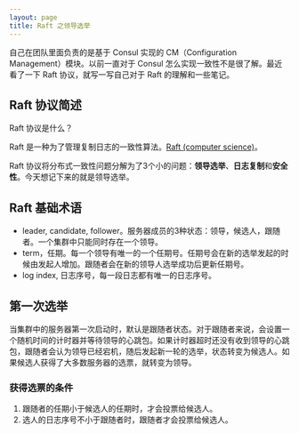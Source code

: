 ```yaml
---
layout: page
title: Raft 之领导选举
---
```



自己在团队里面负责的是基于 Consul 实现的 CM（Configuration Management）模块。以前一直对于 Consul 怎么实现一致性不是很了解。最近看了一下 Raft 协议，就写一写自己对于 Raft 的理解和一些笔记。

## Raft 协议简述

Raft 协议是什么？

Raft 是一种为了管理复制日志的一致性算法。[Raft (computer science)](https://en.wikipedia.org/wiki/Raft_(computer_science))。

Raft 协议将分布式一致性问题分解为了3个小的问题：**领导选举**、**日志复制**和**安全性**。今天想记下来的就是领导选举。

## Raft 基础术语

* leader, candidate, follower。服务器成员的3种状态：领导，候选人，跟随者。一个集群中只能同时存在一个领导。
* term，任期。每一个领导有唯一的一个任期号。任期号会在新的选举发起的时候由发起人增加。跟随者会在新的领导人选举成功后更新任期号。
* log index, 日志序号，每一段日志都有唯一的日志序号。

## 第一次选举

当集群中的服务器第一次启动时，默认是跟随者状态。对于跟随者来说，会设置一个随机时间的计时器并等待领导的心跳包。如果计时器超时还没有收到领导的心跳包，跟随者会认为领导已经宕机，随后发起新一轮的选举，状态转变为候选人。如果候选人获得了大多数服务器的选票，就转变为领导。

### 获得选票的条件

1. 跟随者的任期小于候选人的任期时，才会投票给候选人。
2. 选人的日志序号不小于跟随者时，跟随者才会投票给候选人。



